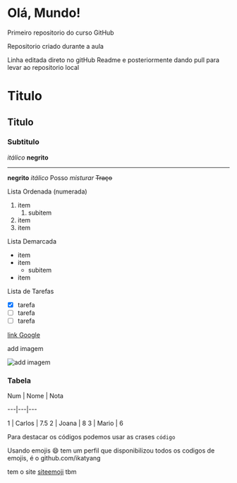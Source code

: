 # Olá, Mundo!

Primeiro repositorio do curso GitHub

Repositorio criado durante a aula

Linha editada direto no gitHub Readme e posteriormente dando pull para levar ao repositorio local

# Titulo

## Titulo

### Subtitulo

_itálico_
**negrito**

---

**negrito**
_itálico_
Posso _*misturar*_
~~Traço~~

Lista Ordenada (numerada)

1. item
   1. subitem
1. item
1. item

Lista Demarcada

- item
- item
  - subitem
- item

Lista de Tarefas

- [x] tarefa
- [ ] tarefa
- [ ] tarefa

[link Google](https:www.google.com.br)

add imagem

![add imagem](https://user-images.githubusercontent.com/84549096/211411603-72f73ee0-ad7e-4756-bb5c-341aadd7547f.jpeg)

### Tabela

Num | Nome | Nota

---|---|---

1 | Carlos | 7.5
2 | Joana | 8
3 | Mario | 6

Para destacar os códigos podemos usar as crases `código`

Usando emojis :smile:
tem um perfil que disponibilizou todos os codigos de emojis, é o github.com/ikatyang

tem o site [siteemoji](https:www.emojipedia.org) tbm
